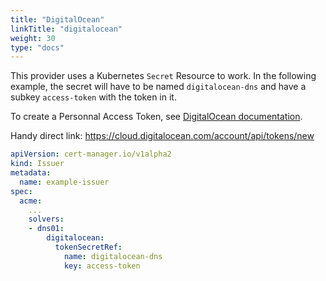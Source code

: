 ```yaml
---
title: "DigitalOcean"
linkTitle: "digitalocean"
weight: 30
type: "docs"
---
```


This provider uses a Kubernetes `Secret` Resource to work. In the following
example, the secret will have to be named `digitalocean-dns` and have a subkey
`access-token` with the token in it.

To create a Personnal Access Token, see [DigitalOcean documentation](https://www.digitalocean.com/docs/api/create-personal-access-token).

Handy direct link: https://cloud.digitalocean.com/account/api/tokens/new

```yaml
apiVersion: cert-manager.io/v1alpha2
kind: Issuer
metadata:
  name: example-issuer
spec:
  acme:
    ...
    solvers:
    - dns01:
        digitalocean:
          tokenSecretRef:
            name: digitalocean-dns
            key: access-token
```
